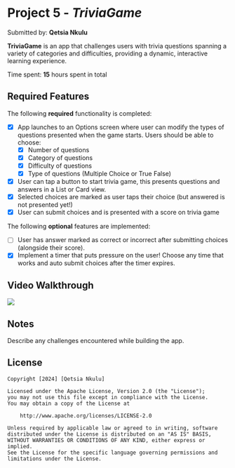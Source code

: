 # Project 5 - *TriviaGame*

Submitted by: **Qetsia Nkulu**

**TriviaGame** is an app that challenges users with trivia questions spanning a variety of categories and difficulties, providing a dynamic, interactive learning experience. 

Time spent: **15** hours spent in total

## Required Features

The following **required** functionality is completed:

- [x] App launches to an Options screen where user can modify the types of questions presented when the game starts. Users should be able to choose:
  - [x] Number of questions
  - [x] Category of questions
  - [x] Difficulty of questions
  - [x] Type of questions (Multiple Choice or True False)
- [x] User can tap a button to start trivia game, this presents questions and answers in a List or Card view.
- [x] Selected choices are marked as user taps their choice (but answered is not presented yet!)
- [x] User can submit choices and is presented with a score on trivia game
 
The following **optional** features are implemented:

- [ ] User has answer marked as correct or incorrect after submitting choices (alongside their score).
- [x] Implement a timer that puts pressure on the user! Choose any time that works and auto submit choices after the timer expires. 

## Video Walkthrough
<div>
    <a href="https://www.loom.com/share/b6a2d7d3a49141dca6771dc1542be7ec">
      <img style="max-width:300px;" src="https://cdn.loom.com/sessions/thumbnails/b6a2d7d3a49141dca6771dc1542be7ec-with-play.gif">
    </a>
  </div>

## Notes

Describe any challenges encountered while building the app.

## License

    Copyright [2024] [Qetsia Nkulu]

    Licensed under the Apache License, Version 2.0 (the "License");
    you may not use this file except in compliance with the License.
    You may obtain a copy of the License at

        http://www.apache.org/licenses/LICENSE-2.0

    Unless required by applicable law or agreed to in writing, software
    distributed under the License is distributed on an "AS IS" BASIS,
    WITHOUT WARRANTIES OR CONDITIONS OF ANY KIND, either express or implied.
    See the License for the specific language governing permissions and
    limitations under the License.
